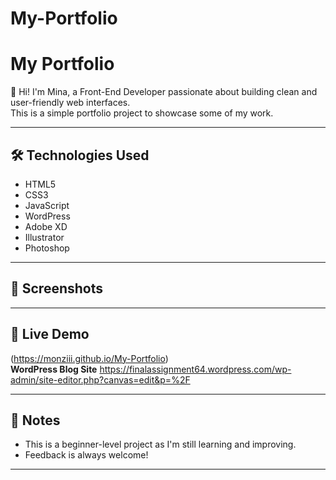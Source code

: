 # My-Portfolio
# My Portfolio

👋 Hi! I'm Mina, a Front-End Developer passionate about building clean and user-friendly web interfaces.  
This is a simple portfolio project to showcase some of my work.

---

## 🛠️ Technologies Used

- HTML5  
- CSS3  
- JavaScript  
- WordPress  
- Adobe XD  
- Illustrator  
- Photoshop

---

## 📸 Screenshots



---

## 🚀 Live Demo

(https://monziii.github.io/My-Portfolio)  
**WordPress Blog Site**
https://finalassignment64.wordpress.com/wp-admin/site-editor.php?canvas=edit&p=%2F

---


## 📌 Notes

- This is a beginner-level project as I'm still learning and improving.
- Feedback is always welcome!

---

